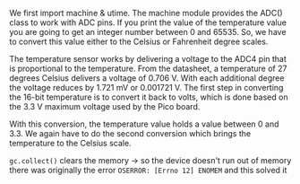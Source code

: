 We first import machine & utime. The machine module provides the ADC() class to work with ADC pins.
If you print the value of the temperature value you are going to get an integer number between 0 and 65535. So, we have to convert this value either to the Celsius or Fahrenheit degree scales.

The temperature sensor works by delivering a voltage to the ADC4 pin that is proportional to the temperature. From the datasheet, a temperature of 27 degrees Celsius delivers a voltage of 0.706 V. With each additional degree the voltage reduces by 1.721 mV or 0.001721 V. The first step in converting the 16-bit temperature is to convert it back to volts, which is done based on the 3.3 V maximum voltage used by the Pico board.

With this conversion, the temperature value holds a value between 0 and 3.3. We again have to do the second conversion which brings the temperature to the Celsius scale.

`gc.collect()` clears the memory -> so the device doesn't run out of memory
there was originally the error `OSERROR: [Errno 12] ENOMEM` and this solved it